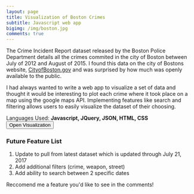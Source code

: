```yaml
---
layout: page
title: Visualization of Boston Crimes
subtitle: Javascript web app
bigimg: /img/boston.jpg
comments: true
---
```

 
 The Crime Incident Report dataset released by the Boston Police Department details all the crimes commited in the city of Boston between July of 2012 and August of 2015. 
 I found this data on the city of Bostons website, <a href="https://data.cityofboston.gov/">CityofBoston.gov</a> and was surprised by how much was openly available to the public.
 
 I had always wanted to write a web app to visualize a set of data and thought it would be interesting to plot each crime where it took place on a map using the google maps API. 
 Implementing features like search and filtering allows users to easily visualize the dataset of their choosing. 
 
 Languages Used: **Javascript, JQuery, JSON, HTML, CSS**
 <input  align type="button" class="btn btn-info" value="Open Visualization" onclick="location.href = '/viz.html';">
### Future Feature List
1. Update to pull from latest dataset which is updated through July 21, 2017
2. Add additional filters (crime, weapon, street)
3. Add ability to search between 2 specific dates
 
Reccomend me a feature you'd like to see in the comments!
 
 